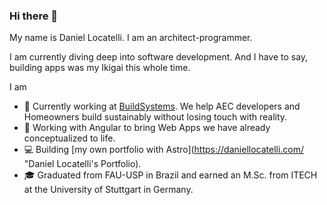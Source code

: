 ### Hi there 👋

My name is Daniel Locatelli. I am an architect-programmer.

I am currently diving deep into software development. And I have to say, building apps was my Ikigai this whole time.

I am
- 🌲 Currently working at [BuildSystems](https://buildsystems.de/ "Build sustainable. Build smart. Build systems."). We help AEC developers and Homeowners build sustainably without losing touch with reality.
- 📱 Working with Angular to bring Web Apps we have already conceptualized to life.
- 💻 Building [my own portfolio with Astro](https://daniellocatelli.com/ "Daniel Locatelli's Portfolio).
- 🎓 Graduated from FAU-USP in Brazil and earned an M.Sc. from ITECH at the University of Stuttgart in Germany.

<!--

This is the repo for my future portfolio.
<br>
<br>
As a first step, I have converted my CV to a database, detaching my information from the user interface (separating concerns). This allows me to be platform-independent while also opening the possibility to create tools to query and filter information about me.


To do: linktree for social media


**daniel-locatelli/daniel-locatelli** is a ✨ _special_ ✨ repository because its `README.md` (this file) appears on your GitHub profile.

Here are some ideas to get you started:

- 🔭 I’m currently working on ...
- 🌱 I’m currently learning ...
- 👯 I’m looking to collaborate on ...
- 🤔 I’m looking for help with ...
- 💬 Ask me about ...
- 📫 How to reach me: ...
- 😄 Pronouns: ...
- ⚡ Fun fact: ...
-->
